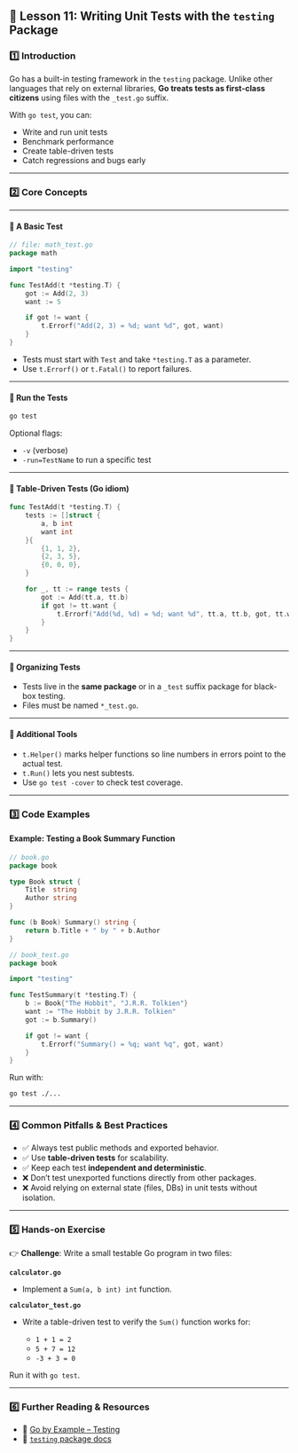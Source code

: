 ## **📌 Lesson 11: Writing Unit Tests with the `testing` Package**

### **1️⃣ Introduction**

Go has a built-in testing framework in the `testing` package. Unlike other languages that rely on external libraries, **Go treats tests as first-class citizens** using files with the `_test.go` suffix.

With `go test`, you can:

* Write and run unit tests
* Benchmark performance
* Create table-driven tests
* Catch regressions and bugs early

---

### **2️⃣ Core Concepts**

---

#### 🔹 A Basic Test

```go
// file: math_test.go
package math

import "testing"

func TestAdd(t *testing.T) {
    got := Add(2, 3)
    want := 5

    if got != want {
        t.Errorf("Add(2, 3) = %d; want %d", got, want)
    }
}
```

* Tests must start with `Test` and take `*testing.T` as a parameter.
* Use `t.Errorf()` or `t.Fatal()` to report failures.

---

#### 🔹 Run the Tests

```sh
go test
```

Optional flags:

* `-v` (verbose)
* `-run=TestName` to run a specific test

---

#### 🔹 Table-Driven Tests (Go idiom)

```go
func TestAdd(t *testing.T) {
    tests := []struct {
        a, b int
        want int
    }{
        {1, 1, 2},
        {2, 3, 5},
        {0, 0, 0},
    }

    for _, tt := range tests {
        got := Add(tt.a, tt.b)
        if got != tt.want {
            t.Errorf("Add(%d, %d) = %d; want %d", tt.a, tt.b, got, tt.want)
        }
    }
}
```

---

#### 🔹 Organizing Tests

* Tests live in the **same package** or in a `_test` suffix package for black-box testing.
* Files must be named `*_test.go`.

---

#### 🔹 Additional Tools

* `t.Helper()` marks helper functions so line numbers in errors point to the actual test.
* `t.Run()` lets you nest subtests.
* Use `go test -cover` to check test coverage.

---

### **3️⃣ Code Examples**

#### Example: Testing a Book Summary Function

```go
// book.go
package book

type Book struct {
    Title  string
    Author string
}

func (b Book) Summary() string {
    return b.Title + " by " + b.Author
}
```

```go
// book_test.go
package book

import "testing"

func TestSummary(t *testing.T) {
    b := Book{"The Hobbit", "J.R.R. Tolkien"}
    want := "The Hobbit by J.R.R. Tolkien"
    got := b.Summary()

    if got != want {
        t.Errorf("Summary() = %q; want %q", got, want)
    }
}
```

Run with:

```sh
go test ./...
```

---

### **4️⃣ Common Pitfalls & Best Practices**

- ✅ Always test public methods and exported behavior.
- ✅ Use **table-driven tests** for scalability.
- ✅ Keep each test **independent and deterministic**.
- ❌ Don’t test unexported functions directly from other packages.
- ❌ Avoid relying on external state (files, DBs) in unit tests without isolation.

---

### **5️⃣ Hands-on Exercise**

👉 **Challenge**: Write a small testable Go program in two files:

**`calculator.go`**

* Implement a `Sum(a, b int) int` function.

**`calculator_test.go`**

* Write a table-driven test to verify the `Sum()` function works for:

  * `1 + 1 = 2`
  * `5 + 7 = 12`
  * `-3 + 3 = 0`

Run it with `go test`.

---

### **6️⃣ Further Reading & Resources**

- 📖 [Go by Example – Testing](https://gobyexample.com/testing)
- 📖 [`testing` package docs](https://pkg.go.dev/testing)

